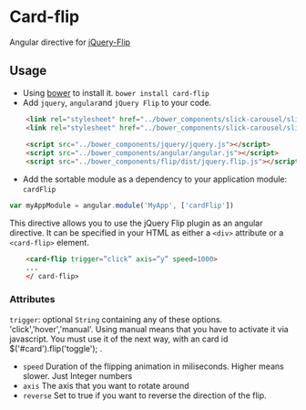 Card-flip
======================
Angular directive for [jQuery-Flip](https://nnattawat.github.io/flip/)

Usage
-----

- Using [bower](http://bower.io/) to install it. `bower install card-flip`
- Add `jquery`, `angular`and `jQuery Flip` to your code.

```html
    <link rel="stylesheet" href="../bower_components/slick-carousel/slick/slick.css">
    <link rel="stylesheet" href="../bower_components/slick-carousel/slick/slick-theme.css">
    
    <script src="../bower_components/jquery/jquery.js"></script>
    <script src="../bower_components/angular/angular.js"></script>
    <script src="../bower_components/flip/dist/jquery.flip.js"></script>
```

- Add the sortable module as a dependency to your application module: `cardFlip`

```js
var myAppModule = angular.module('MyApp', ['cardFlip'])
```

This directive allows you to use the jQuery Flip plugin as
an angular directive. It can be specified in your HTML
as either a `<div>` attribute or a `<card-flip>` element.

```html
    <card-flip trigger=”click” axis=”y” speed=1000>
    ...
    </ card-flip>
```

### Attributes ###
`trigger`: optional `String` containing any of these options. 'click','hover','manual'. Using manual means that you have to activate it via javascript. You must use it of the next way, with an card id $('#card').flip('toggle'); .
 - `speed` Duration of the flipping animation in miliseconds. Higher means slower. Just Integer numbers
 - `axis` The axis that you want to rotate around
 - `reverse` Set to true if you want to reverse the direction of the flip.

